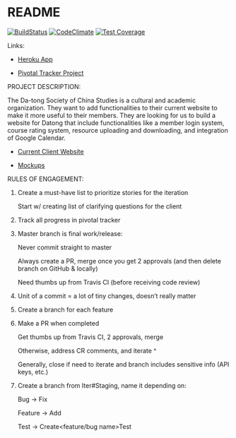 # README
[![BuildStatus](https://travis-ci.org/team-datong/Datong.svg?branch=master)](https://travis-ci.org/team-datong/Datong)
[![CodeClimate](https://codeclimate.com/github/team-datong/Datong/badges/gpa.svg)](https://codeclimate.com/github/team-datong/Datong)
[![Test Coverage](https://codeclimate.com/github/team-datong/Datong/badges/coverage.svg)](https://codeclimate.com/github/team-datong/Datong/coverage)


Links:

* [Heroku App](https://datong.herokuapp.com)

* [Pivotal Tracker Project](https://www.pivotaltracker.com/n/projects/1879399)


PROJECT DESCRIPTION:

The Da-tong Society of China Studies is a cultural and academic organization. They want to add functionalities to their current website to make it more useful to their members.
They are looking for us to build a website for Datong that include functionalities like a member login system, course rating system, resource uploading and downloading, and integration of Google Calendar.

* [Current Client Website](https://datong.berkeley.edu/)

* [Mockups](http://imgur.com/a/d3HBG)

RULES OF ENGAGEMENT:

1. Create a must-have list to prioritize stories for the iteration

   Start w/ creating list of clarifying questions for the client

2. Track all progress in pivotal tracker

3. Master branch is final work/release:

   Never commit straight to master
   
   Always create a PR, merge once you get 2 approvals (and then delete branch on GitHub & locally)
   
   Need thumbs up from Travis CI (before receiving code review)
   
4. Unit of a commit = a lot of tiny changes, doesn’t really matter

5. Create a branch for each feature

6. Make a PR when completed

   Get thumbs up from Travis CI, 2 approvals, merge
   
   Otherwise, address CR comments, and iterate ^
   
   Generally, close if need to iterate and branch includes sensitive info (API keys, etc.)
   
7. Create a branch from Iter#Staging, name it depending on:

   Bug → Fix<bug name>
   
   Feature → Add<feature name>
   
   Test → Create<feature/bug name>Test
